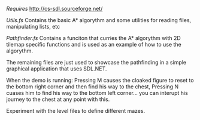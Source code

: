 *Requires*
http://cs-sdl.sourceforge.net/

*Utils.fs* 
Contains the basic A* algorythm and some utilities for reading files, manipulating lists, etc

*Pathfinder.fs* 
Contains a funciton that curries the A* algorythm with 2D tilemap specific functions and is used as an example of how to use the algorythm. 

The remaining files are just used to showcase the pathfinding in a simple graphical application that uses SDL.NET.

When the demo is running:
Pressing M causes the cloaked figure to reset to the bottom right corner and then find his way to the chest,
Pressing N cuases him to find his way to the bottom left corner... you can interupt his journey to the chest at any point with this.

Experiment with the level files to define different mazes.